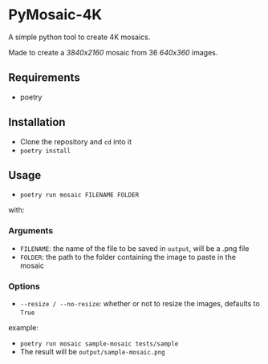 # PyMosaic-4K

A simple python tool to create 4K mosaics.

Made to create a *3840x2160* mosaic from 36 *640x360* images.

## Requirements

- poetry

## Installation

- Clone the repository and `cd` into it
- `poetry install`

## Usage

- `poetry run mosaic FILENAME FOLDER`

with:

### Arguments

- `FILENAME`: the name of the file to be saved in `output`, will be a .png file
- `FOLDER`: the path to the folder containing the image to paste in the mosaic

### Options

- `--resize / --no-resize`: whether or not to resize the images, defaults to `True`

example:

- `poetry run mosaic sample-mosaic tests/sample`
- The result will be `output/sample-mosaic.png`
